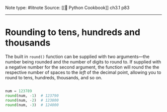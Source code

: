 Note type: #litnote
Source: [[📖 Python Cookbook]] ch3.1 p83

---
# Rounding to tens, hundreds and thousands
The built in `round()` function can be supplied with two arguments—the number being rounded and the number of digits to round to. If supplied with a negative number for the second argument, the function will round the the respective number of spaces to the *left* of the decimal point, allowing you to round to tens, hundreds, thousands, and so on.
```python

num = 123789
round(num, -1)	# 123790
round(num, -2)	# 123800
round(num, -3)	# 124000
```
